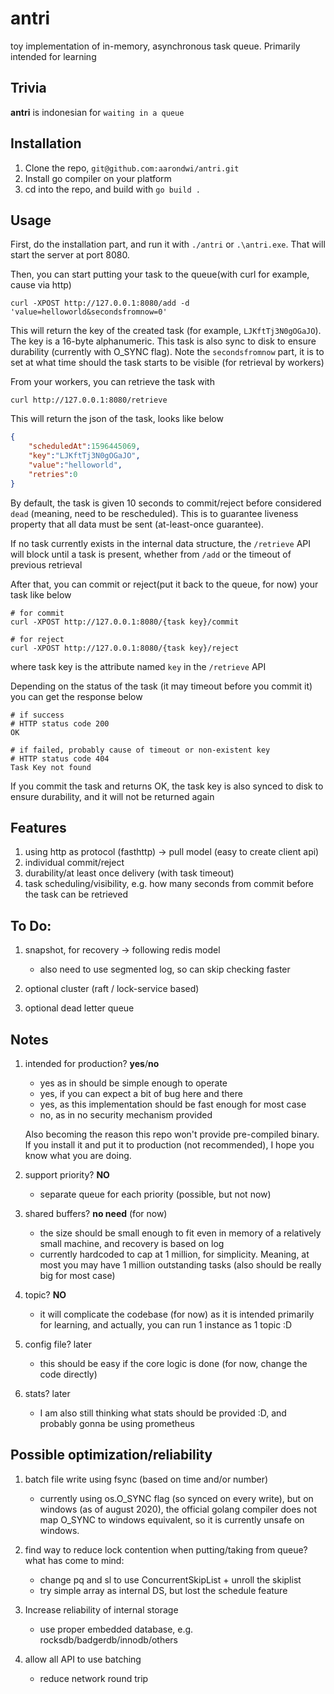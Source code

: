 # antri
toy implementation of in-memory, asynchronous task queue. Primarily intended for learning

Trivia
------------------------------------------------------
**antri** is indonesian for `waiting in a queue`

Installation
------------------------------------------------------

1. Clone the repo, `git@github.com:aarondwi/antri.git`
2. Install go compiler on your platform
3. cd into the repo, and build with `go build .`

Usage
------------------------------------------------------

First, do the installation part, and run it with `./antri` or `.\antri.exe`. That will start the server at port 8080.

Then, you can start putting your task to the queue(with curl for example, cause via http)

```shell
curl -XPOST http://127.0.0.1:8080/add -d 'value=helloworld&secondsfromnow=0'
```

This will return the key of the created task (for example, `LJKftTj3N0gOGaJO`). The key is a 16-byte alphanumeric. This task is also sync to disk to ensure durability (currently with O_SYNC flag). Note the `secondsfromnow` part, it is to set at what time should the task starts to be visible (for retrieval by workers)

From your workers, you can retrieve the task with

```shell
curl http://127.0.0.1:8080/retrieve
```

This will return the json of the task, looks like below

```json
{
    "scheduledAt":1596445069,
    "key":"LJKftTj3N0gOGaJO",
    "value":"helloworld",
    "retries":0
}
```

By default, the task is given 10 seconds to commit/reject before considered `dead` (meaning, need to be rescheduled). This is to guarantee liveness property that all data must be sent (at-least-once guarantee).

If no task currently exists in the internal data structure, the `/retrieve` API will block until a task is present, whether from `/add` or the timeout of previous retrieval

After that, you can commit or reject(put it back to the queue, for now) your task like below

```shell
# for commit
curl -XPOST http://127.0.0.1:8080/{task key}/commit

# for reject
curl -XPOST http://127.0.0.1:8080/{task key}/reject
```

where task key is the attribute named `key` in the `/retrieve` API

Depending on the status of the task (it may timeout before you commit it) you can get the response below

```shell
# if success
# HTTP status code 200
OK

# if failed, probably cause of timeout or non-existent key
# HTTP status code 404
Task Key not found
```

If you commit the task and returns OK, the task key is also synced to disk to ensure durability, and it will not be returned again

Features
-------------------------------------------------------

1. using http as protocol (fasthttp) -> pull model (easy to create client api)
2. individual commit/reject
3. durability/at least once delivery (with task timeout)
4. task scheduling/visibility, e.g. how many seconds from commit before the task can be retrieved

To Do:
------------------------------------------------------

1. snapshot, for recovery -> following redis model

    * also need to use segmented log, so can skip checking faster

2. optional cluster (raft / lock-service based)
3. optional dead letter queue

Notes
------------------------------------------------------

1. intended for production? **yes**/**no**

    * yes as in should be simple enough to operate
    * yes, if you can expect a bit of bug here and there
    * yes, as this implementation should be fast enough for most case
    * no, as in no security mechanism provided

   Also becoming the reason this repo won't provide pre-compiled binary.
   If you install it and put it to production (not recommended), I hope you know what you are doing.

2. support priority? **NO**

    * separate queue for each priority (possible, but not now)

3. shared buffers? **no need** (for now)

    * the size should be small enough to fit even in memory of a relatively small machine, and recovery is based on log
    * currently hardcoded to cap at 1 million, for simplicity. Meaning, at most you may have 1 million outstanding tasks (also should be really big for most case)

4. topic? **NO**

    * it will complicate the codebase (for now) as it is intended primarily for learning, and actually, you can run 1 instance as 1 topic :D

5. config file? later

    * this should be easy if the core logic is done (for now, change the code directly)

6. stats? later

    * I am also still thinking what stats should be provided :D, and probably gonna be using prometheus

Possible optimization/reliability
------------------------------------------------------------------------

1. batch file write using fsync (based on time and/or number)

    * currently using os.O_SYNC flag (so synced on every write), but on windows (as of august 2020), the official golang compiler does not map O_SYNC to windows equivalent, so it is currently unsafe on windows.

2. find way to reduce lock contention when putting/taking from queue? what has come to mind:

    * change pq and sl to use ConcurrentSkipList + unroll the skiplist
    * try simple array as internal DS, but lost the schedule feature

3. Increase reliability of internal storage

    * use proper embedded database, e.g. rocksdb/badgerdb/innodb/others

4. allow all API to use batching

    * reduce network round trip

